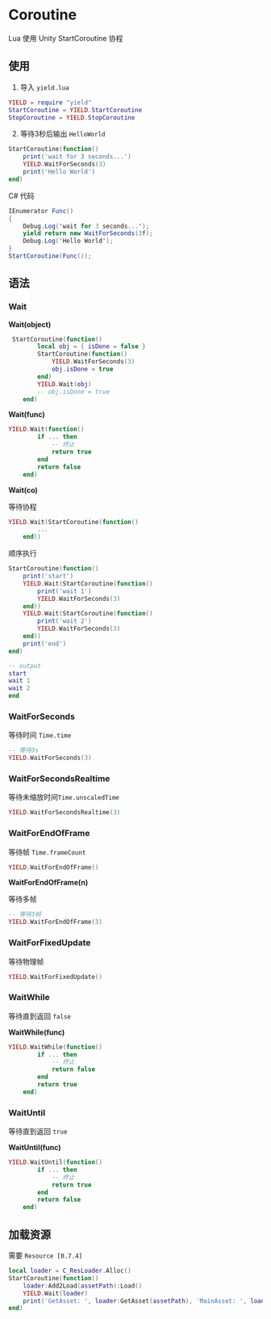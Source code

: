 # Coroutine

Lua 使用 Unity StartCoroutine 协程



## 使用

1. 导入 `yield.lua`

```lua
YIELD = require "yield"
StartCoroutine = YIELD.StartCoroutine
StopCoroutine = YIELD.StopCoroutine
```
2. 等待3秒后输出 `HelloWorld`

```lua
StartCoroutine(function()
    print('wait for 3 seconds...')
    YIELD.WaitForSeconds(3)
    print('Hello World')
end)
```

C# 代码

```c#
IEnumerator Func()
{
    Debug.Log('wait for 3 seconds...');
    yield return new WaitForSeconds(3f);
    Debug.Log('Hello World');
}
StartCoroutine(Func());
```



## 语法

### Wait

**Wait(object)**

```lua
 StartCoroutine(function()
        local obj = { isDone = false }
        StartCoroutine(function()
            YIELD.WaitForSeconds(3)
            obj.isDone = true
        end)
        YIELD.Wait(obj)
        -- obj.isDone = true
    end)
```

**Wait(func)**

```lua
YIELD.Wait(function()                
        if ... then
            -- 终止
            return true
        end
        return false
    end)
```

**Wait(co)**

等待协程

```lua
YIELD.Wait(StartCoroutine(function()
    	...
	end))
```

顺序执行

```lua
StartCoroutine(function()
    print('start')    
    YIELD.Wait(StartCoroutine(function()
        print('wait 1')
        YIELD.WaitForSeconds(3)
    end))
    YIELD.Wait(StartCoroutine(function()
        print('wait 2')
        YIELD.WaitForSeconds(3)
    end))
    print('end')
end)

-- output
start
wait 1
wait 2
end
```



### WaitForSeconds

等待时间 `Time.time`

```lua
-- 等待3s
YIELD.WaitForSeconds(3)
```
### WaitForSecondsRealtime

等待未缩放时间`Time.unscaledTime`

```lua
YIELD.WaitForSecondsRealtime(3)
```

### WaitForEndOfFrame

等待帧 `Time.frameCount`

```lua
YIELD.WaitForEndOfFrame()
```
**WaitForEndOfFrame(n)**

等待多帧

```lua
-- 等待3帧
YIELD.WaitForEndOfFrame(3)
```

### WaitForFixedUpdate

等待物理帧

```lua
YIELD.WaitForFixedUpdate()
```
### WaitWhile

等待直到返回 `false`

**WaitWhile(func)**

```lua
YIELD.WaitWhile(function()        
        if ... then
            -- 终止
            return false
        end
        return true
    end)
```
### WaitUntil

等待直到返回 `true`

**WaitUntil(func)**

```lua
YIELD.WaitUntil(function()                
        if ... then
            -- 终止
            return true
        end
        return false
    end)
```

## 加载资源

需要 `Resource [0.7.4]`

```lua
local loader = C_ResLoader.Alloc()
StartCoroutine(function()
    loader:Add2Load(assetPath):Load()    
    YIELD.Wait(loader)
    print('GetAsset: ', loader:GetAsset(assetPath), 'MainAsset: ', loader.MainAsset)    
end)
```

